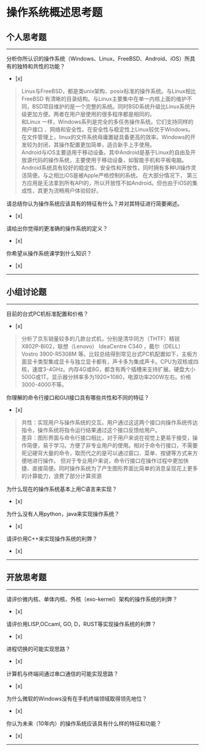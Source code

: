 # 操作系统概述思考题

## 个人思考题

---

分析你所认识的操作系统（Windows、Linux、FreeBSD、Android、iOS）所具有的独特和共性的功能？
- [x]  

>  Linux与FreeBSD，都是类unix架构、posix标准的操作系统。与Linux相比FreeBSD 有清晰的目录结构。与Linux主要集中在单一内核上面的维护不同，BSD项目维护的是一个完整的系统。同时BSD系统升级比Linux系统升级更加方便。两者在用户层使用的很多程序都是相同的。   
和Linux 一样，Windows系列是完全的多任务操作系统。它们支持同样的用户接口 、网络和安全性。在安全性与稳定性上Linux较优于Windows。在文件管理上，linux的文件系统毋庸置疑具备更高的效率。Windows的开发较为封闭，其操作配置更加简单，适合新手上手使用。   
Android与iOS主要适用于移动设备。其中Android是基于Linux的自由及开放源代码的操作系统，主要使用于移动设备，如智能手机和平板电脑。Android系统具有较好的稳定性、安全性和开放性，同时拥有多种UI操作灵活简便。与之相比iOS是被Apple严格控制的系统。 在大部分情况下， 第三方应用是无法拿到所有API的，所以开放性不如Android。但也由于iOS的集成性，其更为流畅用户体验较好。 

请总结你认为操作系统应该具有的特征有什么？并对其特征进行简要阐述。
- [x]  

>   

请给出你觉得的更准确的操作系统的定义？
- [x]  

>   

你希望从操作系统课学到什么知识？
- [x]  

>   

---

## 小组讨论题

---

目前的台式PC机标准配置和价格？
- [x]  

> 分析了京东销量较多的几款台式机，分别是清华同方（THTF）精锐X802P-BI02，联想（Lenovo） IdeaCentre C340 ，戴尔（DELL）Vostro 3900-R5308M 等。比较总结得到常见台式PC机配置如下，主板方面显卡类型集成显卡与独立显卡都有，声卡多为集成声卡。CPU为双核或四核，速度3-4GHz。内存4G或8G，都含有两个插槽来支持扩展。硬盘大小500G或1T。显示器分辨率多为1920×1080，电源功率200W左右。价格3000-4000不等。

你理解的命令行接口和GUI接口具有哪些共性和不同的特征？
- [x] 

> 共性：实现用户与操作系统的交互。用户通过这这两个接口向操作系统传达指令，操作系统将指令运行结果通过这个接口反馈给用户。       
差异：图形界面与命令行接口相比，对于用户来说在视觉上更易于接受，操作简便，易于学习。方便了非专业用户的使用。相对于命令行接口，不需要死记硬背大量的命令，取而代之的是可以通过窗口、菜单、按键等方式来方便地进行操作。
但对于专业用户来说，命令行接口在操作过程中更加快捷、直接简便。同时操作系统为了产生图形界面比简单的消息呈现花上更多的计算能力，浪费了部分计算资源

为什么现在的操作系统基本上用C语言来实现？
- [x]  

>  

为什么没有人用python，java来实现操作系统？
- [x]  

>  

请评价用C++来实现操作系统的利弊？
- [x]  

>  

---

## 开放思考题

---

请评价微内核、单体内核、外核（exo-kernel）架构的操作系统的利弊？
- [x]  

>  

请评价用LISP,OCcaml, GO, D，RUST等实现操作系统的利弊？
- [x]  

>  

进程切换的可能实现思路？
- [x]  

>  

计算机与终端间通过串口通信的可能实现思路？
- [x]  

>  

为什么微软的Windows没有在手机终端领域取得领先地位？
- [x]  

>  

你认为未来（10年内）的操作系统应该具有什么样的特征和功能？
- [x]  

>  

---
